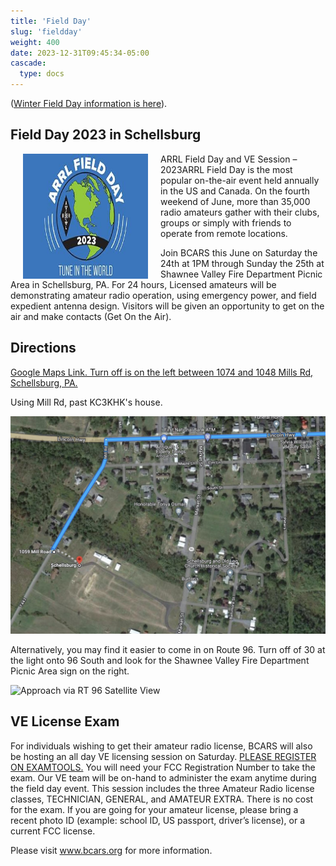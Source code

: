 ```yaml
---
title: 'Field Day'
slug: 'fieldday'
weight: 400
date: 2023-12-31T09:45:34-05:00
cascade:
  type: docs
---
```




([Winter Field Day information is here](/fieldday/winterfieldday)).

## Field Day 2023 in Schellsburg

 <img src="files/2023_ARRL_Field_Day_logo_333_x_220.jpg" alt="ARRL Field Day 2023 Logo" width="200" height="200" style="float:left;margin:0px 20px">

ARRL Field Day and VE Session – 2023ARRL Field Day is the most popular on-the-air event held annually in the US and Canada. On the fourth weekend of June, more than 35,000 radio amateurs gather with their clubs, groups or simply with friends to operate from remote locations.

Join BCARS this June on Saturday the 24th at 1PM through Sunday the 25th at Shawnee Valley Fire Department Picnic Area in Schellsburg, PA. For 24 hours, Licensed amateurs will be demonstrating amateur radio operation, using emergency power, and field expedient antenna design. Visitors will be given an opportunity to get on the air and make contacts (Get On the Air).

## Directions

[Google Maps Link. Turn off is on the left between 1074 and 1048 Mills Rd, Schellsburg, PA.](https://goo.gl/maps/SVF7GNyRLHUPPrpn9)


Using Mill Rd, past KC3KHK's house.

![Approach via Mills Road Satellite View](files/bcars-fd-millsroad-1536x1062.jpg)




Alternatively, you  may find it easier to come in on Route 96. Turn off of 30 at the light onto 96 South and look
for the Shawnee Valley Fire Department Picnic Area sign on the right. 

![Approach via RT 96 Satellite View](files/shawneepicnic-via-rt96.png)

## VE License Exam

For individuals wishing to get their amateur radio license, BCARS will also be hosting an all day VE licensing session on Saturday. [PLEASE REGISTER ON EXAMTOOLS.](https://hamstudy.org/sessions/6366ca1aa998cea5ccb0a3c2/1) You will need your FCC Registration Number to take the exam. Our VE team will be on-hand to administer the exam anytime during the field day event. This session includes the three Amateur Radio license classes, TECHNICIAN, GENERAL, and AMATEUR EXTRA. There is no cost for the exam. If you are going for your amateur license, please bring a recent photo ID (example: school ID, US passport, driver’s license), or a current FCC license.

 

Please visit www.bcars.org for more information.
